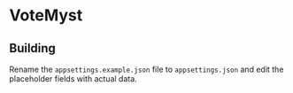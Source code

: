 # VoteMyst

## Building

Rename the `appsettings.example.json` file to `appsettings.json` and edit the placeholder fields with actual data.
